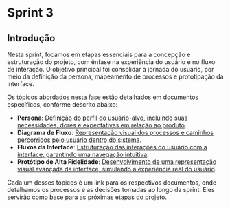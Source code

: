 # Sprint 3

## Introdução

Nesta sprint, focamos em etapas essenciais para a concepção e estruturação do projeto, com ênfase na experiência do usuário e no fluxo de interação. O objetivo principal foi consolidar a jornada do usuário, por meio da definição da persona, mapeamento de processos e prototipação da interface.

Os tópicos abordados nesta fase estão detalhados em documentos específicos, conforme descrito abaixo:

- **Persona**: [Definição do perfil do usuário-alvo, incluindo suas necessidades, dores e expectativas em relação ao produto](./persona.md).
- **Diagrama de Fluxo**: [Representação visual dos processos e caminhos percorridos pelo usuário dentro do sistema](#).
- **Fluxos da Interface**: [Estruturação das interações do usuário com a interface, garantindo uma navegação intuitiva](./fluxos_da_interface.md).
- **Protótipo de Alta Fidelidade**: [Desenvolvimento de uma representação visual avançada da interface, simulando a experiência real do usuário](#).

Cada um desses tópicos é um link para os respectivos documentos, onde detalhamos os processos e as decisões tomadas ao longo da sprint. Eles servirão como base para as próximas etapas do projeto.
